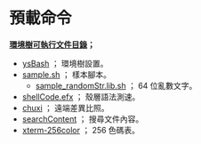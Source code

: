 預載命令
=======


**[環境樹可執行文件目錄](https://github.com/BwayCer/envtree/tree/master/capp/bin)；**

  * [ysBash](https://github.com/BwayCer/envtree/blob/master/capp/lib/envtree/ysBash)
    ； 環境樹設置。
  * [sample.sh](https://github.com/BwayCer/envtree/tree/master/capp/bin/sample.sh)
    ； 樣本腳本。
    * [sample_randomStr.lib.sh](https://github.com/BwayCer/envtree/tree/master/capp/bin/sample_randomStr.lib.sh)
      ； 64 位亂數文字。
  * [shellCode.efx](https://github.com/BwayCer/envtree/tree/master/capp/bin/shellCode.efx)
    ； 殼層語法測速。
  * [chuxi](https://github.com/BwayCer/envtree/tree/master/capp/bin/chuxi)
    ； 遠端差異比照。
  * [searchContent](https://github.com/BwayCer/envtree/tree/master/capp/bin/searchContent)
    ； 搜尋文件內容。
  * [xterm-256color](https://github.com/BwayCer/envtree/tree/master/capp/bin/xterm-256color)
    ； 256 色碼表。

